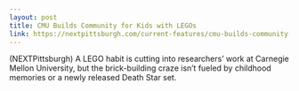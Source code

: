 ```yaml
---
layout: post
title: CMU Builds Community for Kids with LEGOs
link: https://nextpittsburgh.com/current-features/cmu-builds-community-for-kids-with-legos/
---
```


(NEXTPittsburgh) A LEGO habit is cutting into researchers’ work at Carnegie Mellon University, but the brick-building craze isn’t fueled by childhood memories or a newly released Death Star set.

